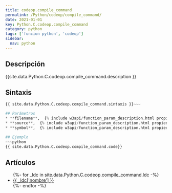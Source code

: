 ```yaml
---
title: codeop.compile_command
permalink: /Python/codeop/compile_command/
date: 2021-01-01
key: Python.C.codeop.compile_command
category: python
tags: ['funcion python', 'codeop']
sidebar: 
  nav: python
---
```


## Descripción
{{site.data.Python.C.codeop.compile_command.description }}

## Sintaxis
~~~python
{{ site.data.Python.C.codeop.compile_command.sintaxis }}~~~

## Parámetros
* **filename**,  {% include w3api/function_param_description.html propiedad=site.data.Python.C.codeop.compile_command valor="filename" %}
* **source**,  {% include w3api/function_param_description.html propiedad=site.data.Python.C.codeop.compile_command valor="source" %}
* **symbol**,  {% include w3api/function_param_description.html propiedad=site.data.Python.C.codeop.compile_command valor="symbol" %}

## Ejemplo
~~~python
{{ site.data.Python.C.codeop.compile_command.code}}
~~~

## Artículos
<ul>
{%- for _ldc in site.data.Python.C.codeop.compile_command.ldc -%}
   <li>
       <a href="{{_ldc['url'] }}">{{ _ldc['nombre'] }}</a>
   </li>
{%- endfor -%}
</ul>
